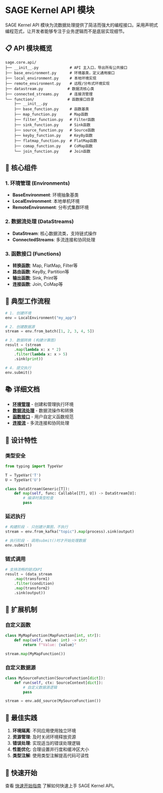 # SAGE Kernel API 模块

SAGE Kernel API 模块为流数据处理提供了简洁而强大的编程接口。采用声明式编程范式，让开发者能够专注于业务逻辑而不是底层实现细节。

## 📋 API 模块概览

```
sage.core.api/
├── __init__.py              # API 主入口，导出所有公共接口
├── base_environment.py      # 环境基类，定义通用接口
├── local_environment.py     # 本地环境实现
├── remote_environment.py    # 远程/分布式环境实现
├── datastream.py           # 数据流核心类
├── connected_streams.py     # 连接流管理
└── function/               # 函数接口目录
    ├── __init__.py
    ├── base_function.py     # 函数基类
    ├── map_function.py      # Map函数
    ├── filter_function.py   # Filter函数
    ├── sink_function.py     # Sink函数
    ├── source_function.py   # Source函数
    ├── keyby_function.py    # KeyBy函数
    ├── flatmap_function.py  # FlatMap函数
    ├── comap_function.py    # CoMap函数
    └── join_function.py     # Join函数
```

## 🎯 核心组件

### 1. 环境管理 (Environments)
- **BaseEnvironment**: 环境抽象基类
- **LocalEnvironment**: 本地单机环境
- **RemoteEnvironment**: 分布式集群环境

### 2. 数据流处理 (DataStreams)
- **DataStream**: 核心数据流类，支持链式操作
- **ConnectedStreams**: 多流连接和协同处理

### 3. 函数接口 (Functions)
- **转换函数**: Map, FlatMap, Filter等
- **路由函数**: KeyBy, Partition等
- **输出函数**: Sink, Print等
- **连接函数**: Join, CoMap等

## 🔄 典型工作流程

```python
# 1. 创建环境
env = LocalEnvironment("my_app")

# 2. 创建数据源
stream = env.from_batch([1, 2, 3, 4, 5])

# 3. 数据转换 (构建计算图)
result = (stream
    .map(lambda x: x * 2)
    .filter(lambda x: x > 5)
    .sink(print))

# 4. 提交执行
env.submit()
```

## 📚 详细文档

- [**环境管理**](environments.md) - 创建和管理执行环境
- [**数据流处理**](datastreams.md) - 数据流操作和转换  
- [**函数接口**](functions.md) - 用户自定义函数规范
- [**连接流**](connected-streams.md) - 多流连接和协同处理

## 🌟 设计特性

### 类型安全
```python
from typing import TypeVar

T = TypeVar('T')
U = TypeVar('U')

class DataStream(Generic[T]):
    def map(self, func: Callable[[T], U]) -> DataStream[U]:
        # 编译时类型检查
        pass
```

### 延迟执行
```python
# 构建阶段 - 只创建计算图，不执行
stream = env.from_kafka("topic").map(process).sink(output)

# 执行阶段 - 调用submit()时才开始处理数据
env.submit()
```

### 链式调用
```python
# 支持流畅的链式API
result = (data_stream
    .map(transform1)
    .filter(condition)
    .map(transform2)
    .sink(output))
```

## 🔌 扩展机制

### 自定义函数
```python
class MyMapFunction(MapFunction[int, str]):
    def map(self, value: int) -> str:
        return f"Value: {value}"

stream.map(MyMapFunction())
```

### 自定义数据源
```python
class MySourceFunction(SourceFunction[dict]):
    def run(self, ctx: SourceContext[dict]):
        # 自定义数据源逻辑
        pass

stream = env.add_source(MySourceFunction())
```

## 📖 最佳实践

1. **环境隔离**: 不同应用使用独立环境
2. **资源管理**: 及时关闭环境释放资源
3. **错误处理**: 实现适当的错误处理逻辑
4. **性能优化**: 合理设置并行度和缓冲区大小
5. **类型注解**: 使用类型注解提高代码可读性

## 🚀 快速开始

查看 [快速开始指南](../guides/quickstart.md) 了解如何快速上手 SAGE Kernel API。
